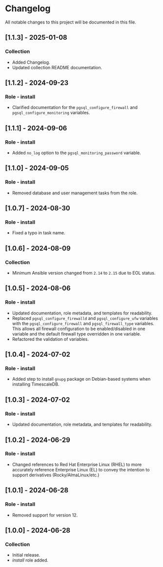 # Changelog

All notable changes to this project will be documented in this file.

## [1.1.3] - 2025-01-08

### Collection

- Added Changelog.
- Updated collection README documentation.

## [1.1.2] - 2024-09-23

### Role - install

- Clarified documentation for the `pgsql_configure_firewall` and `pgsql_configure_monitoring` variables.

## [1.1.1] - 2024-09-06

### Role - install

- Added `no_log` option to the `pgsql_monitoring_password` variable.

## [1.1.0] - 2024-09-05

### Role - install

- Removed database and user management tasks from the role.

## [1.0.7] - 2024-08-30

### Role - install

- Fixed a typo in task name.

## [1.0.6] - 2024-08-09

### Collection

- Minimum Ansible version changed from `2.14` to `2.15` due to EOL status.

## [1.0.5] - 2024-08-06

### Role - install

- Updated documentation, role metadata, and templates for readability.
- Replaced `pgsql_configure_firewalld` and `pgsql_configure_ufw` variables with the `pgsql_configure_firewall` and `pgsql_firewall_type` variables. This allows all firewall configuration to be enabled/disabled in one variable and the default firewall type overridden in one variable.
- Refactored the validation of variables.

## [1.0.4] - 2024-07-02

### Role - install

- Added step to install `gnupg` package on Debian-based systems when installing TimescaleDB.

## [1.0.3] - 2024-07-02

### Role - install

- Updated documentation, role metadata, and templates for readability.

## [1.0.2] - 2024-06-29

### Role - install

- Changed references to Red Hat Enterprise Linux (RHEL) to more accurately reference Enterprise Linux (EL) to convey the intention to support derivatives (Rocky/AlmaLinux/etc.)

## [1.0.1] - 2024-06-28

### Role - install

- Removed support for version 12.

## [1.0.0] - 2024-06-28

### Collection

- Initial release.
- *install* role added.
